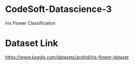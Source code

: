 # CodeSoft-Datascience-3
Iris Flower Classification

# Dataset Link
https://www.kaggle.com/datasets/arshid/iris-flower-dataset
